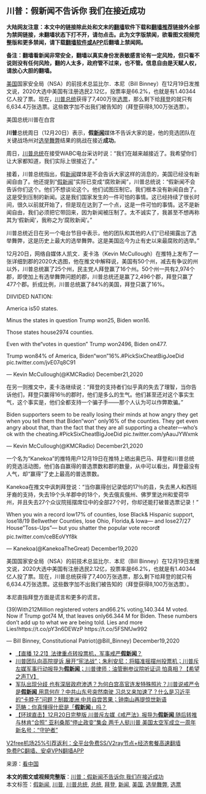  <h2>川普：假新闻不告诉你 我们在接近成功</h2> <p class="notice"><b>大陆网友注意：本文中的链接除此处和文末的<a href="https://github.com/bannedbook/fanqiang" >翻墙</a>软件下载和<a href="https://github.com/killgcd/justmysocks/blob/master/README.md">翻墙推荐</a>链接外全部为禁网链接，未翻墙状态下打不开，请勿点击。此为文字版禁闻，欲看图文视频完整版和更多禁闻，请下载<a href="https://github.com/bannedbook/fanqiang">翻墙软件或APP</a>后翻墙上禁闻网。</p><p>备注：翻墙看新闻非常安全，翻墙以真实身份发表敏感言论有一定风险，但只看不说则没有任何风险，翻的人太多，政府管不过来，也不管。信息自由是天赋人权，请放心大胆的翻墙。</b></p>  <div class="entry"> <p id="summary"><a href="https://www.bannedbook.org/bnews/tag/%e7%be%8e%e5%9b%bd/" class="st_tag internal_tag" rel="tag" title="标签 美国 下的日志">美国</a>国家安全局（NSA）的前技术总监比尔．本尼（Bill Binney）在12月19日发推文说，2020大选中美国有注册选民2.12亿，投票率是66.2%，也就是有1.40344亿人投了票。现在，<a href="https://www.bannedbook.org/bnews/tag/%e5%b7%9d%e6%99%ae/" class="st_tag internal_tag" rel="tag" title="标签 川普 下的日志">川普</a><a href="https://www.bannedbook.org/bnews/tag/%e6%80%bb%e7%bb%9f/" class="st_tag internal_tag" rel="tag" title="标签 总统 下的日志">总统</a>获得了7,400万张<a href="https://www.bannedbook.org/bnews/tag/%E9%80%89%E7%A5%A8/" class="st_tag internal_tag" rel="tag" title="标签 选票 下的日志">选票</a>，那么剩下给<a href="https://www.bannedbook.org/bnews/tag/%e6%8b%9c%e7%99%bb/" class="st_tag internal_tag" rel="tag" title="标签 拜登 下的日志">拜登</a>的就只有6,634.4万张选票。这些数字加不出我们被告知的（拜登获得8,100万张选票）。</p> <p id="conimg">美国总统川普在白宫</p> <p><strong>川普</strong>总统周日（12月20日）表示，<strong>假<span class='wp_keywordlink_affiliate'><a href="https://www.bannedbook.org/" title="新闻">新闻</a></span></strong>媒体不告诉大家的是，他的竞选团队在关键战场州对<a href="https://www.bannedbook.org/bnews/tag/%E9%80%89%E4%B8%BE%E8%88%9E%E5%BC%8A/" class="st_tag internal_tag" rel="tag" title="标签 选举舞弊 下的日志">选举舞弊</a>结果的挑战在接近<strong>成功</strong>。</p> <p>周日，<a href="https://www.bannedbook.org/bnews/tag/%E5%B7%9D%E6%99%AE%E6%80%BB%E7%BB%9F/" class="st_tag internal_tag" rel="tag" title="标签 川普总统 下的日志">川普总统</a>在接受WABC电台采访时说：“我们在越来越接近了。我希望你们让大家都知道，我们实际上很接近了。”</p> <p>接着，川普总统指出，假<a href="https://www.bannedbook.org/bnews/tag/%E6%96%B0%E9%97%BB/" class="st_tag internal_tag" rel="tag" title="标签 新闻 下的日志">新闻</a>媒体是不会告诉大家这样的消息的，美国已经没有新闻自由了。他还提到“<a href="https://www.bannedbook.org/bnews/tag/%E5%81%87%E6%96%B0%E9%97%BB/" class="st_tag internal_tag" rel="tag" title="标签 假新闻 下的日志">假新闻</a>”实际已变成“腐败新闻”，川普总统说：“假新闻不会告诉你们这个。他们不想谈论这个。他们试图压制它。我们根本没有新闻自由了。这是受到压制的新闻。这是我们国家发生的一件可怕的事情。这已经持续了很长时间，很久以前就开始了，但是现在达到了一个点，这是一件可怕的事情。这不是新闻自由，我们必须把它带回来，因为新闻被压制了。太不诚实了，我甚至不想再称其为‘假新闻’，我称之为‘腐败新闻’。”</p> <p>川普总统近日在另一个电台节目中表示，他的团队和其他的人们“已经揭露出了选举舞弊，这是历史上最大的选举舞弊。这是美国迄今为止有史以来最腐败的选举。”</p>  <p>12月20日，网络自媒体人凯文．麦卡洛（Kevin McCullough）在推特上发布了一张详细到郡的2020大选图，他在推文中解释说，美国有50个州，减去有争议的州以外，川普总统赢了25个州，民主党人拜登赢了16个州。50个州一共有2,974个郡，即使加上有选举舞弊问题的郡，川普总统还是赢了2,496个郡，拜登只赢了477个郡。折成比例，川普总统赢了84%的美国，拜登只赢了16%。</p> <p>DIIVIDED NATION:    </p> <p>America is50 states.</p> <p>Minus the states in question Trump won25, Biden won16.</p> <p>Those states house2974 counties.</p> <p>Even with the“votes in question” Trump won2496, Biden on477.</p>  <p>Trump won84% of America, Biden“won”16%.#PickSixCheatBigJoeDid pic.twitter.com/jvE07q8C91</p> <p>— Kevin McCullough(@KMCRadio) December21,2020</p> <p>在另一则推文中，麦卡洛继续说：“拜登的支持者们似乎真的失去了理智，当你告诉他们，拜登只赢得16％的郡时，他们是多么的生气。他们甚至还对这个事实生气，这个事实是，他们全都支持一个骗子手——那个人认为可以作弊欺骗。”</p> <p>Biden supporters seem to be really losing their minds at how angry they get when you tell them that Biden“won” only16% of the counties. They get even angry about that, than the fact that they are all supporting a cheater—who’s ok with the cheating.#PickSixCheatBigJoeDid pic.twitter.com/yAauJYWxmk</p> <p>— Kevin McCullough(@KMCRadio) December21,2020</p> <p>一个名为“Kanekoa”的推特用户12月19日在推特上晒出奥巴马、拜登和川普总统的竞选活动图，他们各自赢得的普选票数和郡的数量，从中可以看出，拜登最没有人气，却“赢得”了史上最高的普选票数。</p>  <p>Kanekoa在推文中讽刺拜登说：“当你赢得创记录低的17％的县，失去黑人和西班牙裔的支持，失去19个头羊郡中的18个，失去俄亥俄州、佛罗里达州和爱荷华州，并且失去27个众议院摇摆席位中的全部27个时，你却还能打破普选票记录！”</p> <p>When you win a record low17% of counties, lose Black&amp; Hispanic support, lose18/19 Bellwether Counties, lose Ohio, Florida,&amp; Iowa— and lose27/27 House&#8221;Toss-Ups&#8221;— but you shatter the popular vote record❗️ pic.twitter.com/ceBEoVYf8k</p> <p>— Kanekoa(@KanekoaTheGreat) December19,2020</p> <p>美国国家安全局（NSA）的前技术总监比尔．本尼（Bill Binney）在12月19日发推文说，2020大选中美国有注册选民2.12亿，投票率是66.2%，也就是有1.40344亿人投了票。现在，川普总统获得了7,400万张选票，那么剩下给拜登的就只有6,634.4万张选票。这些数字加不出我们被告知的（拜登获得8,100万张选票）。</p> <p>本尼直指拜登方面是谎言和更多的谎言。</p> <p>(39)With212Million registered voters and66.2% voting,140.344 M voted. Now if Trump got74 M, that leaves only66.344 M for Biden. These numbers don’t add up to what we are being told. Lies and more Lies!https://t.co/pY3n6DEWzP https://t.co/5FSNfJw992</p>  <p>— Bill Binney, Constitutional Patriot(@Bill_Binney) December19,2020</p> <ul class='op-related-articles' title='相关阅读'> <li><a href='https://www.bannedbook.org/bnews/bannedvideo/20201222/1452576.html' target='_blank'>【直播 12.21】法律重点转投票机，军事戒严<b>假新闻</b>？</a></li> <li><a href='https://www.bannedbook.org/bnews/cbnews/20201221/1452282.html' target='_blank'>川普团队向高院提诉 展开“宪法战”；朱利安尼：将瞄准摇摆州投票机；川普斥左媒军事行动报导为<b>假新闻</b>；川普律师：油管删参议院听证词 怕真相？【希望之声TV】</a></li> <li><a href='https://www.bannedbook.org/bnews/bannedvideo/20201221/1452239.html' target='_blank'>军队出现分歧 也有深层政府渗透？为何白宫高官连发特殊照片？川普说戒严令是<b>假新闻</b> 用意何在？中共山东号突然南驶 习总又来加速了？什么是习近平的“卡脖子”问题？制裁澳洲 中共自尝苦果；钟南山再提惊世新语</a></li> <li><a href='https://www.bannedbook.org/bnews/baitai/20201221/1452137.html' target='_blank'>范畴：你真懂得什麽是「<b>假新闻</b>」吗？</a></li> <li><a href='https://www.bannedbook.org/bnews/bannedvideo/20201221/1452079.html' target='_blank'>【环球直击】12月20日完整版 川普斥左媒《戒严法》报导为<b>假新闻</b> 随后转推与林肯“合照” 亚利桑那“停止政变”集会 两千人挺川普  美国太空军成立一周年 新名号：“守护者”</a></li> </ul> <p class="texttj"> <a href="https://www.bannedbook.org/forum23/topic22702.html" target="_blank">V2free机场25%引荐返利：全平台免费SS/V2ray节点+经济套餐高速翻墙</a><br/> <a href="https://github.com/bannedbook/fanqiang/wiki/%E7%A6%81%E9%97%BB%E7%BD%91%E5%AE%89%E5%8D%93%E7%BF%BB%E5%A2%99%E6%96%B0%E9%97%BBAPP" target="_blank">免费PC翻墙、安卓VPN翻墙APP</a></p><p> 来源：<span class='wp_keywordlink_affiliate'><a href="https://www.secretchina.com/" title="看中国" target="_blank">看中国</a></span> </p><a name='sharetosocial'></a>       <div><b>本文的图文或视频完整版</b>：<a href='https://www.bannedbook.org/bnews/comments/20201222/1452660.html'>川普：假新闻不告诉你 我们在接近成功</a></div>  </div><!--END ENTRY--> <div class="postfooter"> <div>本文标签：<a href="https://www.bannedbook.org/bnews/tag/%E5%81%87%E6%96%B0%E9%97%BB/" rel="tag">假新闻</a>, <a href="https://www.bannedbook.org/bnews/tag/%e5%b7%9d%e6%99%ae/" rel="tag">川普</a>, <a href="https://www.bannedbook.org/bnews/tag/%E5%B7%9D%E6%99%AE%E6%80%BB%E7%BB%9F/" rel="tag">川普总统</a>, <a href="https://www.bannedbook.org/bnews/tag/%e6%80%bb%e7%bb%9f/" rel="tag">总统</a>, <a href="https://www.bannedbook.org/bnews/tag/%e6%8b%9c%e7%99%bb/" rel="tag">拜登</a>, <a href="https://www.bannedbook.org/bnews/tag/%E6%96%B0%E9%97%BB/" rel="tag">新闻</a>, <a href="https://www.bannedbook.org/bnews/tag/%e7%be%8e%e5%9b%bd/" rel="tag">美国</a>, <a href="https://www.bannedbook.org/bnews/tag/%E9%80%89%E4%B8%BE%E8%88%9E%E5%BC%8A/" rel="tag">选举舞弊</a>, <a href="https://www.bannedbook.org/bnews/tag/%E9%80%89%E7%A5%A8/" rel="tag">选票</a></div>  </div><!--END POSTFOOTER--> 
